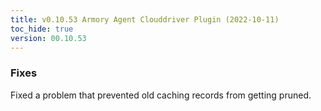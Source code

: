 ```yaml
---
title: v0.10.53 Armory Agent Clouddriver Plugin (2022-10-11)
toc_hide: true
version: 00.10.53
---
```


### Fixes
Fixed a problem that prevented old caching records from getting pruned.
